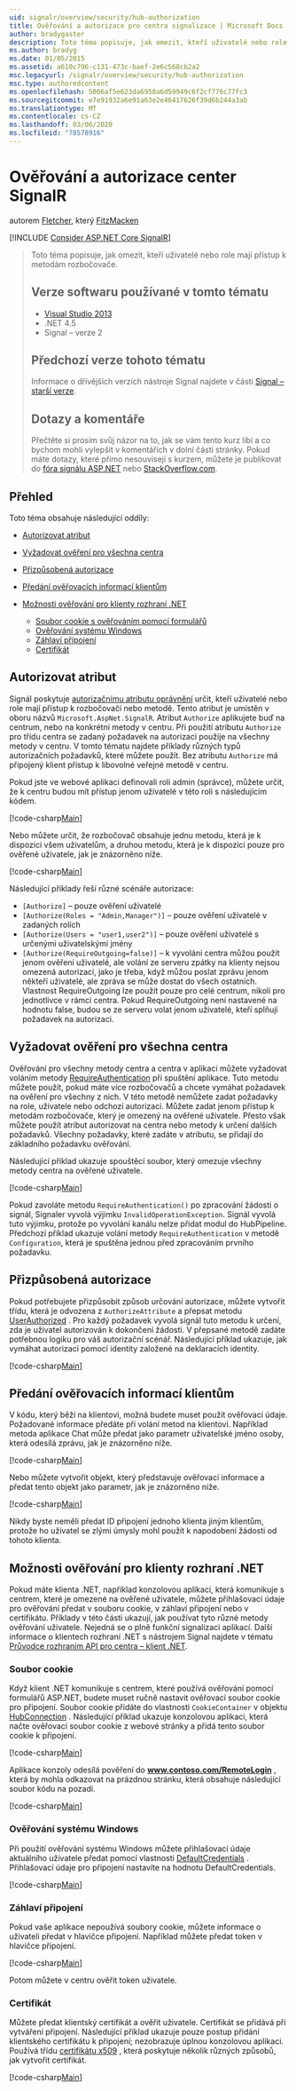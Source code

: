 ```yaml
---
uid: signalr/overview/security/hub-authorization
title: Ověřování a autorizace pro centra signalizace | Microsoft Docs
author: bradygaster
description: Toto téma popisuje, jak omezit, kteří uživatelé nebo role mají přístup k metodám rozbočovače. Verze softwaru používané v tomto tématu Visual Studio 2013 signalizace rozhraní .NET 4,5...
ms.author: bradyg
ms.date: 01/05/2015
ms.assetid: a610c796-c131-473c-baef-2e6c568cb2a2
msc.legacyurl: /signalr/overview/security/hub-authorization
msc.type: authoredcontent
ms.openlocfilehash: 5006af5e623da6958a6d59949c6f2cf776c77fc3
ms.sourcegitcommit: e7e91932a6e91a63e2e46417626f39d6b244a3ab
ms.translationtype: MT
ms.contentlocale: cs-CZ
ms.lasthandoff: 03/06/2020
ms.locfileid: "78578916"
---
```

# <a name="authentication-and-authorization-for-signalr-hubs"></a>Ověřování a autorizace center SignalR

autorem [Fletcher](https://github.com/pfletcher), který [FitzMacken](https://github.com/tfitzmac)

[!INCLUDE [Consider ASP.NET Core SignalR](~/includes/signalr/signalr-version-disambiguation.md)]

> Toto téma popisuje, jak omezit, kteří uživatelé nebo role mají přístup k metodám rozbočovače.
>
> ## <a name="software-versions-used-in-this-topic"></a>Verze softwaru používané v tomto tématu
>
>
> - [Visual Studio 2013](https://my.visualstudio.com/Downloads?q=visual%20studio%202013)
> - .NET 4.5
> - Signal – verze 2
>
>
>
> ## <a name="previous-versions-of-this-topic"></a>Předchozí verze tohoto tématu
>
> Informace o dřívějších verzích nástroje Signal najdete v části [Signal – starší verze](../older-versions/index.md).
>
> ## <a name="questions-and-comments"></a>Dotazy a komentáře
>
> Přečtěte si prosím svůj názor na to, jak se vám tento kurz líbí a co bychom mohli vylepšit v komentářích v dolní části stránky. Pokud máte dotazy, které přímo nesouvisejí s kurzem, můžete je publikovat do [fóra signálu ASP.NET](https://forums.asp.net/1254.aspx/1?ASP+NET+SignalR) nebo [StackOverflow.com](http://stackoverflow.com/).

## <a name="overview"></a>Přehled

Toto téma obsahuje následující oddíly:

- [Autorizovat atribut](#authorizeattribute)
- [Vyžadovat ověření pro všechna centra](#requireauth)
- [Přizpůsobená autorizace](#custom)
- [Předání ověřovacích informací klientům](#passauth)
- [Možnosti ověřování pro klienty rozhraní .NET](#authoptions)

    - [Soubor cookie s ověřováním pomocí formulářů](#cookie)
    - [Ověřování systému Windows](#windows)
    - [Záhlaví připojení](#header)
    - [Certifikát](#certificate)

<a id="authorizeattribute"></a>

## <a name="authorize-attribute"></a>Autorizovat atribut

Signál poskytuje [autorizačnímu atributu oprávnění](https://msdn.microsoft.com/library/microsoft.aspnet.signalr.authorizeattribute(v=vs.111).aspx) určit, kteří uživatelé nebo role mají přístup k rozbočovači nebo metodě. Tento atribut je umístěn v oboru názvů `Microsoft.AspNet.SignalR`. Atribut `Authorize` aplikujete buď na centrum, nebo na konkrétní metody v centru. Při použití atributu `Authorize` pro třídu centra se zadaný požadavek na autorizaci použije na všechny metody v centru. V tomto tématu najdete příklady různých typů autorizačních požadavků, které můžete použít. Bez atributu `Authorize` má připojený klient přístup k libovolné veřejné metodě v centru.

Pokud jste ve webové aplikaci definovali roli admin (správce), můžete určit, že k centru budou mít přístup jenom uživatelé v této roli s následujícím kódem.

[!code-csharp[Main](hub-authorization/samples/sample1.cs)]

Nebo můžete určit, že rozbočovač obsahuje jednu metodu, která je k dispozici všem uživatelům, a druhou metodu, která je k dispozici pouze pro ověřené uživatele, jak je znázorněno níže.

[!code-csharp[Main](hub-authorization/samples/sample2.cs)]

Následující příklady řeší různé scénáře autorizace:

- `[Authorize]` – pouze ověření uživatelé
- `[Authorize(Roles = "Admin,Manager")]` – pouze ověření uživatelé v zadaných rolích
- `[Authorize(Users = "user1,user2")]` – pouze ověření uživatelé s určenými uživatelskými jmény
- `[Authorize(RequireOutgoing=false)]` – k vyvolání centra můžou použít jenom ověření uživatelé, ale volání ze serveru zpátky na klienty nejsou omezená autorizací, jako je třeba, když můžou poslat zprávu jenom někteří uživatelé, ale zpráva se může dostat do všech ostatních. Vlastnost RequireOutgoing lze použít pouze pro celé centrum, nikoli pro jednotlivce v rámci centra. Pokud RequireOutgoing není nastavené na hodnotu false, budou se ze serveru volat jenom uživatelé, kteří splňují požadavek na autorizaci.

<a id="requireauth"></a>

## <a name="require-authentication-for-all-hubs"></a>Vyžadovat ověření pro všechna centra

Ověřování pro všechny metody centra a centra v aplikaci můžete vyžadovat voláním metody [RequireAuthentication](https://msdn.microsoft.com/library/microsoft.aspnet.signalr.hubpipelineextensions.requireauthentication(v=vs.111).aspx) při spuštění aplikace. Tuto metodu můžete použít, pokud máte více rozbočovačů a chcete vymáhat požadavek na ověření pro všechny z nich. V této metodě nemůžete zadat požadavky na role, uživatele nebo odchozí autorizaci. Můžete zadat jenom přístup k metodám rozbočovače, který je omezený na ověřené uživatele. Přesto však můžete použít atribut autorizovat na centra nebo metody k určení dalších požadavků. Všechny požadavky, které zadáte v atributu, se přidají do základního požadavku ověřování.

Následující příklad ukazuje spouštěcí soubor, který omezuje všechny metody centra na ověřené uživatele.

[!code-csharp[Main](hub-authorization/samples/sample3.cs)]

Pokud zavoláte metodu `RequireAuthentication()` po zpracování žádosti o signál, Signaler vyvolá výjimku `InvalidOperationException`. Signál vyvolá tuto výjimku, protože po vyvolání kanálu nelze přidat modul do HubPipeline. Předchozí příklad ukazuje volání metody `RequireAuthentication` v metodě `Configuration`, která je spuštěna jednou před zpracováním prvního požadavku.

<a id="custom"></a>

## <a name="customized-authorization"></a>Přizpůsobená autorizace

Pokud potřebujete přizpůsobit způsob určování autorizace, můžete vytvořit třídu, která je odvozena z `AuthorizeAttribute` a přepsat metodu [UserAuthorized](https://msdn.microsoft.com/library/microsoft.aspnet.signalr.authorizeattribute.userauthorized(v=vs.111).aspx) . Pro každý požadavek vyvolá signál tuto metodu k určení, zda je uživatel autorizován k dokončení žádosti. V přepsané metodě zadáte potřebnou logiku pro váš autorizační scénář. Následující příklad ukazuje, jak vymáhat autorizaci pomocí identity založené na deklaracích identity.

[!code-csharp[Main](hub-authorization/samples/sample4.cs)]

<a id="passauth"></a>

## <a name="pass-authentication-information-to-clients"></a>Předání ověřovacích informací klientům

V kódu, který běží na klientovi, možná budete muset použít ověřovací údaje. Požadované informace předáte při volání metod na klientovi. Například metoda aplikace Chat může předat jako parametr uživatelské jméno osoby, která odesílá zprávu, jak je znázorněno níže.

[!code-csharp[Main](hub-authorization/samples/sample5.cs)]

Nebo můžete vytvořit objekt, který představuje ověřovací informace a předat tento objekt jako parametr, jak je znázorněno níže.

[!code-csharp[Main](hub-authorization/samples/sample6.cs)]

Nikdy byste neměli předat ID připojení jednoho klienta jiným klientům, protože ho uživatel se zlými úmysly mohl použít k napodobení žádosti od tohoto klienta.

<a id="authoptions"></a>

## <a name="authentication-options-for-net-clients"></a>Možnosti ověřování pro klienty rozhraní .NET

Pokud máte klienta .NET, například konzolovou aplikaci, která komunikuje s centrem, které je omezené na ověřené uživatele, můžete přihlašovací údaje pro ověřování předat v souboru cookie, v záhlaví připojení nebo v certifikátu. Příklady v této části ukazují, jak používat tyto různé metody ověřování uživatele. Nejedná se o plně funkční signalizaci aplikací. Další informace o klientech rozhraní .NET s nástrojem Signal najdete v tématu [Průvodce rozhraním API pro centra – klient .NET](../guide-to-the-api/hubs-api-guide-net-client.md).

<a id="cookie"></a>

### <a name="cookie"></a>Soubor cookie

Když klient .NET komunikuje s centrem, které používá ověřování pomocí formulářů ASP.NET, budete muset ručně nastavit ověřovací soubor cookie pro připojení. Soubor cookie přidáte do vlastnosti `CookieContainer` v objektu [HubConnection](https://msdn.microsoft.com/library/microsoft.aspnet.signalr.client.hubs.hubconnection(v=vs.111).aspx) . Následující příklad ukazuje konzolovou aplikaci, která načte ověřovací soubor cookie z webové stránky a přidá tento soubor cookie k připojení.

[!code-csharp[Main](hub-authorization/samples/sample7.cs)]

Aplikace konzoly odesílá pověření do <strong>www.contoso.com/RemoteLogin</strong> , která by mohla odkazovat na prázdnou stránku, která obsahuje následující soubor kódu na pozadí.

[!code-csharp[Main](hub-authorization/samples/sample8.cs)]

<a id="windows"></a>

### <a name="windows-authentication"></a>Ověřování systému Windows

Při použití ověřování systému Windows můžete přihlašovací údaje aktuálního uživatele předat pomocí vlastnosti [DefaultCredentials](https://msdn.microsoft.com/library/system.net.credentialcache.defaultcredentials.aspx) . Přihlašovací údaje pro připojení nastavíte na hodnotu DefaultCredentials.

[!code-csharp[Main](hub-authorization/samples/sample9.cs?highlight=6)]

<a id="header"></a>

### <a name="connection-header"></a>Záhlaví připojení

Pokud vaše aplikace nepoužívá soubory cookie, můžete informace o uživateli předat v hlavičce připojení. Například můžete předat token v hlavičce připojení.

[!code-csharp[Main](hub-authorization/samples/sample10.cs?highlight=6)]

Potom můžete v centru ověřit token uživatele.

<a id="certificate"></a>

### <a name="certificate"></a>Certifikát

Můžete předat klientský certifikát a ověřit uživatele. Certifikát se přidává při vytváření připojení. Následující příklad ukazuje pouze postup přidání klientského certifikátu k připojení; nezobrazuje úplnou konzolovou aplikaci. Používá třídu [certifikátu x509](https://msdn.microsoft.com/library/system.security.cryptography.x509certificates.x509certificate.aspx) , která poskytuje několik různých způsobů, jak vytvořit certifikát.

[!code-csharp[Main](hub-authorization/samples/sample11.cs?highlight=6)]
